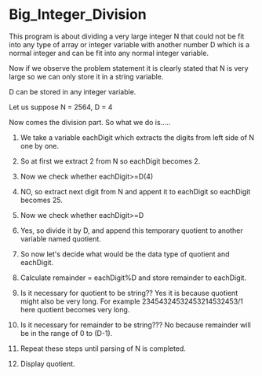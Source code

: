 # Big_Integer_Division

This program is about dividing a very large integer N that could not be fit into any type of array or integer variable with another number D which is a normal integer and can be fit into any normal integer variable.

Now if we observe the problem statement it is clearly stated that N is very large so we can only store it in a string variable.

D can be stored in any integer variable.

Let us suppose N = 2564, D = 4

Now comes the division part. So what we do is.....

1) We take a variable eachDigit which extracts the digits from left side of N one by one.

2) So at first we extract 2 from N so eachDigit becomes 2.

3) Now we check whether eachDigit>=D(4)

4) NO, so extract next digit from N and appent it to eachDigit so eachDigit becomes 25.

5) Now we check whether eachDigit>=D

6) Yes, so divide it by D, and append this temporary quotient to another variable named quotient.

7) So now let's decide what would be the data type of quotient and eachDigit.

8) Calculate remainder = eachDigit%D and store remainder to eachDigit.

9) Is it necessary for quotient to be string?? Yes it is because quotient might also be very long. For example 	   23454324532453214532453/1 here quotient becomes very long.

10) Is it necessary for remainder to be string??? No because remainder will be in the range of 0 to (D-1).

11) Repeat these steps until parsing of N is completed.

12) Display quotient.

